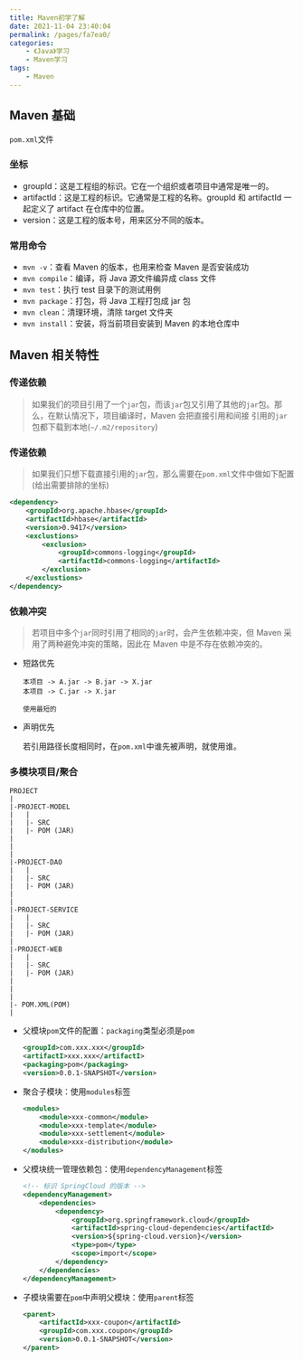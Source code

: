 ```yaml
---
title: Maven初学了解
date: 2021-11-04 23:40:04
permalink: /pages/fa7ea0/
categories:
    - 《Java》学习
    - Maven学习
tags:
    - Maven
---
```


## Maven 基础

`pom.xml`文件

### 坐标

-   groupId：这是工程组的标识。它在一个组织或者项目中通常是唯一的。
-   artifactId：这是工程的标识。它通常是工程的名称。groupId 和 artifactId 一起定义了 artifact 在仓库中的位置。
-   version：这是工程的版本号，用来区分不同的版本。

### 常用命令

-   `mvn -v`：查看 Maven 的版本，也用来检查 Maven 是否安装成功
-   `mvn compile`：编译，将 Java 源文件编异成 class 文件
-   `mvn test`：执行 test 目录下的测试用例
-   `mvn package`：打包，将 Java 工程打包成 jar 包
-   `mvn clean`：清理环境，清除 target 文件夹
-   `mvn install`：安装，将当前项目安装到 Maven 的本地仓库中

## Maven 相关特性

### 传递依赖

> 如果我们的项目引用了一个`jar`包，而该`jar`包又引用了其他的`jar`包。那么，在默认情况下，项目编译时，Maven 会把直接引用和间接 引用的`jar`包都下载到本地(`~/.m2/repository`)

### 传递依赖

> 如果我们只想下载直接引用的`jar`包，那么需要在`pom.xml`文件中做如下配置(给出需要排除的坐标)

```xml
<dependency>
	<groupId>org.apache.hbase</groupId>
    <artifactId>hbase</artifactId>
    <version>0.9417</version>
    <exclustions>
    	<exclusion>
        	<groupId>commons-logging</groupId>
            <artifactId>commons-logging</artifactId>
        </exclusion>
    </exclustions>
</dependency>
```

### 依赖冲突

> 若项目中多个`jar`同时引用了相同的`jar`时，会产生依赖冲突，但 Maven 采用了两种避免冲突的策略，因此在 Maven 中是不存在依赖冲突的。

-   短路优先

    ```
    本项目 -> A.jar -> B.jar -> X.jar
    本项目 -> C.jar -> X.jar

    使用最短的
    ```

-   声明优先

    若引用路径长度相同时，在`pom.xml`中谁先被声明，就使用谁。

### 多模块项目/聚合

```
PROJECT
|
|-PROJECT-MODEL
|	|
|   |- SRC
|   |- POM (JAR)
|
|
|
|-PROJECT-DAO
|	|
|   |- SRC
|   |- POM (JAR)
|
|
|-PROJECT-SERVICE
|	|
|   |- SRC
|   |- POM (JAR)
|
|-PROJECT-WEB
|	|
|   |- SRC
|   |- POM (JAR)
|
|
|
|- POM.XML(POM)
|

```

-   父模块`pom`文件的配置：`packaging`类型必须是`pom`

    ```xml
    <groupId>com.xxx.xxx</groupId>
    <artifactI>xxx.xxx</artifactI>
    <packaging>pom</packaging>
    <version>0.0.1-SNAPSHOT</version>
    ```

-   聚合子模块：使用`modules`标签

    ```xml
    <modules>
    	<module>xxx-common</module>
        <module>xxx-template</module>
        <module>xxx-settlement</module>
        <module>xxx-distribution</module>
    </modules>
    ```

-   父模块统一管理依赖包：使用`dependencyManagement`标签

    ```xml
    <!-- 标识 SpringCloud 的版本 -->
    <dependencyManagement>
    	<dependencies>
        	<dependency>
            	<groupId>org.springframework.cloud</groupId>
                <artifactId>spring-cloud-dependencies</artifactId>
                <version>${spring-cloud.version}</version>
                <type>pom</type>
                <scope>import</scope>
            </dependency>
        </dependencies>
    </dependencyManagement>
    ```

-   子模块需要在`pom`中声明父模块：使用`parent`标签

    ```xml
    <parent>
    	<artifactId>xxx-coupon</artifactId>
        <groupId>com.xxx.coupon</groupId>
        <version>0.0.1-SNAPSHOT</version>
    </parent>
    ```
